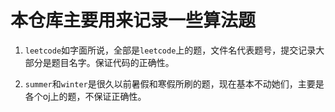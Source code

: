 # 本仓库主要用来记录一些算法题

1. `leetcode`如字面所说，全部是`leetcode`上的题，文件名代表题号，提交记录大部分是题目名字。保证代码的正确性。

2. `summer`和`winter`是很久以前暑假和寒假所刷的题，现在基本不动她们，主要是各个oj上的题，不保证正确性。

